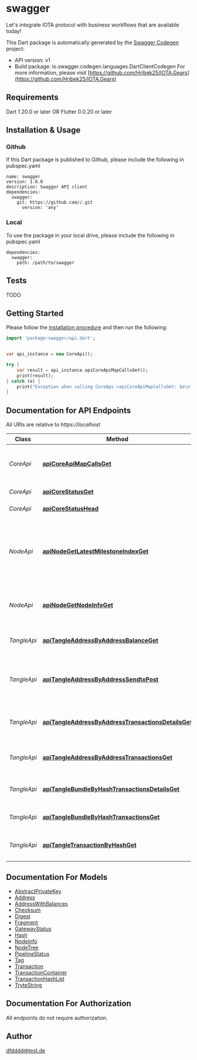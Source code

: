 # swagger
Let's integrate IOTA protocol with business workflows that are available today!

This Dart package is automatically generated by the [Swagger Codegen](https://github.com/swagger-api/swagger-codegen) project:

- API version: v1
- Build package: io.swagger.codegen.languages.DartClientCodegen
For more information, please visit [https://github.com/Hribek25/IOTA.Gears](https://github.com/Hribek25/IOTA.Gears)

## Requirements

Dart 1.20.0 or later OR Flutter 0.0.20 or later

## Installation & Usage

### Github
If this Dart package is published to Github, please include the following in pubspec.yaml
```
name: swagger
version: 1.0.0
description: Swagger API client
dependencies:
  swagger:
    git: https://github.com//.git
      version: 'any'
```

### Local
To use the package in your local drive, please include the following in pubspec.yaml
```
dependencies:
  swagger:
    path: /path/to/swagger
```

## Tests

TODO

## Getting Started

Please follow the [installation procedure](#installation--usage) and then run the following:

```dart
import 'package:swagger/api.dart';


var api_instance = new CoreApi();

try {
    var result = api_instance.apiCoreApiMapCallsGet();
    print(result);
} catch (e) {
    print("Exception when calling CoreApi->apiCoreApiMapCallsGet: $e\n");
}

```

## Documentation for API Endpoints

All URIs are relative to *https://localhost*

Class | Method | HTTP request | Description
------------ | ------------- | ------------- | -------------
*CoreApi* | [**apiCoreApiMapCallsGet**](docs//CoreApi.md#apicoreapimapcallsget) | **GET** /api/Core/ApiMapCalls | Summary of available API calls in a structured format
*CoreApi* | [**apiCoreStatusGet**](docs//CoreApi.md#apicorestatusget) | **GET** /api/Core/Status | Gateway Status
*CoreApi* | [**apiCoreStatusHead**](docs//CoreApi.md#apicorestatushead) | **HEAD** /api/Core/Status | Gateway Status
*NodeApi* | [**apiNodeGetLatestMilestoneIndexGet**](docs//NodeApi.md#apinodegetlatestmilestoneindexget) | **GET** /api/Node/GetLatestMilestoneIndex | Milestone index based on the pool of IOTA nodes the given gateway partners with
*NodeApi* | [**apiNodeGetNodeInfoGet**](docs//NodeApi.md#apinodegetnodeinfoget) | **GET** /api/Node/GetNodeInfo | Basic summary of an IOTA node and its status
*TangleApi* | [**apiTangleAddressByAddressBalanceGet**](docs//TangleApi.md#apitangleaddressbyaddressbalanceget) | **GET** /api/Tangle/address/{address}/balance | Confirmed balance by IOTA address
*TangleApi* | [**apiTangleAddressByAddressSendtxPost**](docs//TangleApi.md#apitangleaddressbyaddresssendtxpost) | **POST** /api/Tangle/address/{address}/sendtx | Send non-value transaction to the given IOTA address
*TangleApi* | [**apiTangleAddressByAddressTransactionsDetailsGet**](docs//TangleApi.md#apitangleaddressbyaddresstransactionsdetailsget) | **GET** /api/Tangle/address/{address}/transactions/details | Transactions with all details by IOTA address
*TangleApi* | [**apiTangleAddressByAddressTransactionsGet**](docs//TangleApi.md#apitangleaddressbyaddresstransactionsget) | **GET** /api/Tangle/address/{address}/transactions | Transaction hashes by IOTA address
*TangleApi* | [**apiTangleBundleByHashTransactionsDetailsGet**](docs//TangleApi.md#apitanglebundlebyhashtransactionsdetailsget) | **GET** /api/Tangle/bundle/{hash}/transactions/details | Transactions with all details by IOTA bundle
*TangleApi* | [**apiTangleBundleByHashTransactionsGet**](docs//TangleApi.md#apitanglebundlebyhashtransactionsget) | **GET** /api/Tangle/bundle/{hash}/transactions | Transaction hashes by IOTA bundle
*TangleApi* | [**apiTangleTransactionByHashGet**](docs//TangleApi.md#apitangletransactionbyhashget) | **GET** /api/Tangle/transaction/{hash} | Transaction details by transaction hash


## Documentation For Models

 - [AbstractPrivateKey](docs//AbstractPrivateKey.md)
 - [Address](docs//Address.md)
 - [AddressWithBalances](docs//AddressWithBalances.md)
 - [Checksum](docs//Checksum.md)
 - [Digest](docs//Digest.md)
 - [Fragment](docs//Fragment.md)
 - [GatewayStatus](docs//GatewayStatus.md)
 - [Hash](docs//Hash.md)
 - [NodeInfo](docs//NodeInfo.md)
 - [NodeTree](docs//NodeTree.md)
 - [PipelineStatus](docs//PipelineStatus.md)
 - [Tag](docs//Tag.md)
 - [Transaction](docs//Transaction.md)
 - [TransactionContainer](docs//TransactionContainer.md)
 - [TransactionHashList](docs//TransactionHashList.md)
 - [TryteString](docs//TryteString.md)


## Documentation For Authorization

 All endpoints do not require authorization.


## Author

dfdddd@test.de


